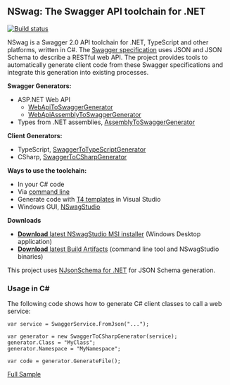 ## NSwag: The Swagger API toolchain for .NET

[![Build status](https://ci.appveyor.com/api/projects/status/aajfgxqf5dic7tkk?svg=true)](https://ci.appveyor.com/project/rsuter/nswag)

NSwag is a Swagger 2.0 API toolchain for .NET, TypeScript and other platforms, written in C#. The [Swagger specification](http://swagger.io) uses JSON and JSON Schema to describe a RESTful web API. The project provides tools to automatically generate client code from these Swagger specifications and integrate this generation into existing processes. 

**Swagger Generators:**

- ASP.NET Web API
    - [WebApiToSwaggerGenerator](https://github.com/NSwag/NSwag/wiki/WebApiToSwaggerGenerator)
    - [WebApiAssemblyToSwaggerGenerator](https://github.com/NSwag/NSwag/wiki/WebApiAssemblyToSwaggerGenerator)
- Types from .NET assemblies, [AssemblyToSwaggerGenerator](https://github.com/NSwag/NSwag/wiki/AssemblyToSwaggerGenerator)

**Client Generators:** 

- TypeScript, [SwaggerToTypeScriptGenerator](https://github.com/NSwag/NSwag/wiki/SwaggerToTypeScriptGenerator)
- CSharp, [SwaggerToCSharpGenerator](https://github.com/NSwag/NSwag/wiki/SwaggerToCSharpGenerator)

**Ways to use the toolchain:** 

- In your C# code
- Via [command line](https://github.com/NSwag/NSwag/wiki/CommandLine)
- Generate code with [T4 templates](https://github.com/NSwag/NSwag/wiki/T4) in Visual Studio
- Windows GUI, [NSwagStudio](https://github.com/NSwag/NSwag/wiki/NSwagStudio)

**Downloads**

- [**Download** latest NSwagStudio MSI installer](http://rsuter.com/Projects/NSwagStudio/installer.php) (Windows Desktop application)
- [**Download** latest Build Artifacts](https://ci.appveyor.com/project/rsuter/nswag/build/artifacts) (command line tool and NSwagStudio binaries)

This project uses [NJsonSchema for .NET](http://njsonschema.org) for JSON Schema generation. 

### Usage in C&#35;

The following code shows how to generate C# client classes to call a web service: 
	
	var service = SwaggerService.FromJson("...");
	
	var generator = new SwaggerToCSharpGenerator(service);
	generator.Class = "MyClass";
	generator.Namespace = "MyNamespace";
	
	var code = generator.GenerateFile();

[Full Sample](https://github.com/NSwag/NSwag/wiki/WebApiToSwaggerGenerator)
